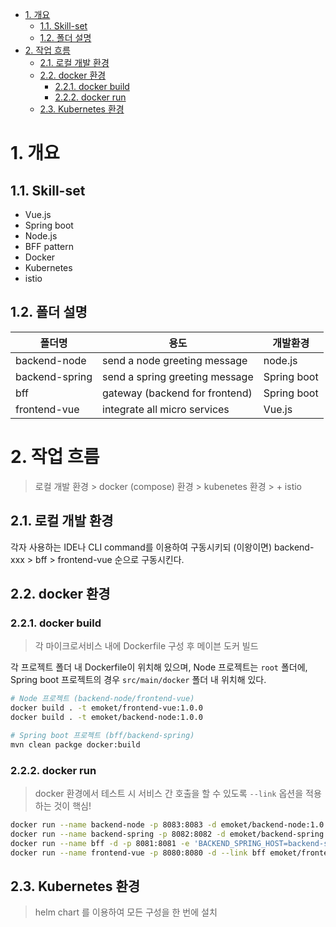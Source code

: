 - [1. 개요](#1-%EA%B0%9C%EC%9A%94)
  - [1.1. Skill-set](#11-skill-set)
  - [1.2. 폴더 설명](#12-%ED%8F%B4%EB%8D%94-%EC%84%A4%EB%AA%85)
- [2. 작업 흐름](#2-%EC%9E%91%EC%97%85-%ED%9D%90%EB%A6%84)
  - [2.1. 로컬 개발 환경](#21-%EB%A1%9C%EC%BB%AC-%EA%B0%9C%EB%B0%9C-%ED%99%98%EA%B2%BD)
  - [2.2. docker 환경](#22-docker-%ED%99%98%EA%B2%BD)
    - [2.2.1. docker build](#221-docker-build)
    - [2.2.2. docker run](#222-docker-run)
  - [2.3. Kubernetes 환경](#23-kubernetes-%ED%99%98%EA%B2%BD)

# 1. 개요

## 1.1. Skill-set
- Vue.js
- Spring boot
- Node.js
- BFF pattern
- Docker
- Kubernetes
- istio

## 1.2. 폴더 설명

| 폴더명               | 용도                          | 개발환경    |
| -------------------- | -------------------------- | ----------- |
| backend-node   | send a node greeting message     | node.js |
| backend-spring | send a spring greeting message   | Spring boot    |
| bff            | gateway (backend for frontend)   | Spring boot |
| frontend-vue   | integrate all micro services     | Vue.js |

# 2. 작업 흐름

> 로컬 개발 환경 > docker (compose) 환경 > kubenetes 환경 > + istio

## 2.1. 로컬 개발 환경

각자 사용하는 IDE나 CLI command를 이용하여 구동시키되 (이왕이면) backend-xxx > bff > frontend-vue 순으로 구동시킨다.

## 2.2. docker 환경

### 2.2.1. docker build

> 각 마이크로서비스 내에 Dockerfile 구성 후 메이븐 도커 빌드

각 프로젝트 폴더 내 Dockerfile이 위치해 있으며, Node 프로젝트는 `root` 폴더에, Spring boot 프로젝트의 경우 `src/main/docker` 폴더 내 위치해 있다.

```sh
# Node 프로젝트 (backend-node/frontend-vue)
docker build . -t emoket/frontend-vue:1.0.0
docker build . -t emoket/backend-node:1.0.0

# Spring boot 프로젝트 (bff/backend-spring)
mvn clean packge docker:build
```

### 2.2.2. docker run

> docker 환경에서 테스트 시 서비스 간 호출을 할 수 있도록 `--link` 옵션을 적용하는 것이 핵심!

``` sh
docker run --name backend-node -p 8083:8083 -d emoket/backend-node:1.0.0
docker run --name backend-spring -p 8082:8082 -d emoket/backend-spring:1.0.0
docker run --name bff -d -p 8081:8081 -e 'BACKEND_SPRING_HOST=backend-spring' -e 'BACKEND_SPRING_PORT=8082' -e 'BACKEND_NODE_HOST=backend-node' -e 'BACKEND_NODE_PORT=8083' --link backend-node --link backend-spring emoket/bff:1.0.0
docker run --name frontend-vue -p 8080:8080 -d --link bff emoket/frontend-vue:1.0.0
```

## 2.3. Kubernetes 환경

> helm chart 를 이용하여 모든 구성을 한 번에 설치
